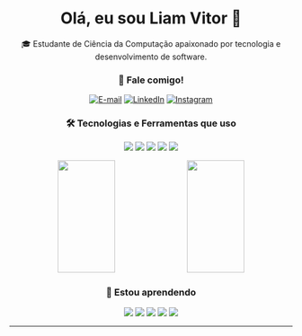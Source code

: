 
<div align="center">
  <h1 align="center">Olá, eu sou Liam Vitor 👋</h1>

  <p align="center">🎓 Estudante de Ciência da Computação apaixonado por tecnologia e desenvolvimento de software.</p>

  ### 👋 Fale comigo!

  [![E-mail](https://img.shields.io/badge/-Email-1E1E1E?style=for-the-badge&logo=microsoft-outlook&logoColor=white)](mailto:liamvitor280@gmail.com)
  [![LinkedIn](https://img.shields.io/badge/-LinkedIn-1E1E1E?style=for-the-badge&logo=linkedin&logoColor=white)](https://www.linkedin.com/in/liam-vitor)
  [![Instagram](https://img.shields.io/badge/-Instagram-1E1E1E?style=for-the-badge&logo=instagram&logoColor=white)](https://www.instagram.com/lmvk.bbk/)

  ### 🛠️ Tecnologias e Ferramentas que uso

  <p>
    <img src="https://img.shields.io/badge/Java-ED8B00?style=for-the-badge&logo=java&logoColor=white"/>
    <img src="https://img.shields.io/badge/MySQL-4479A1?style=for-the-badge&logo=mysql&logoColor=white"/>
    <img src="https://img.shields.io/badge/JavaScript-F7DF1E?style=for-the-badge&logo=javascript&logoColor=black"/>
    <img src="https://img.shields.io/badge/TypeScript-3178C6?style=for-the-badge&logo=typescript&logoColor=white"/>
    <img src="https://img.shields.io/badge/React_Native-20232A?style=for-the-badge&logo=react&logoColor=61DAFB"/>
  </p>
</div>

<div align="center">
    <a>
      <picture>
        <source
          srcset="https://github-readme-stats.vercel.app/api?username=LiamVitor&custom_title=&rank_icon=github&title_color=fafafa&text_color=fafafa&bg_color=0d1117&hide_border=true"
          media="(prefers-color-scheme: dark)"
        />
        <source
          srcset="https://github-readme-stats.vercel.app/api?username=LiamVitor&custom_title=&rank_icon=github&title_color=0d1117&text_color=0d1117&bg_color=transparent&hide_border=true"
          media="(prefers-color-scheme: light), (prefers-color-scheme: no-preference)"
        />
        <img width="45%" height=200 src="https://github-readme-stats.vercel.app/api?username=lmvkbbk&custom_title=&rank_icon=github&title_color=fafafa&text_color=fafafa&bg_color=0d1117&hide_border=true"/>
      </picture>
    </a>
    <a>
      <picture>
        <source
          srcset="https://github-readme-stats.vercel.app/api/top-langs?username=LiamVitor&layout=compact&langs_count=8&card_width=320&hide_progress=true&title_color=fafafa&text_color=fafafa&bg_color=0d1117&hide_border=true"
          media="(prefers-color-scheme: dark)"
        />
        <source
          srcset="https://github-readme-stats.vercel.app/api/top-langs?username=LiamVitor&layout=compact&langs_count=8&card_width=320&hide_progress=true&title_color=0d1117&text_color=0d1117&bg_color=transparent&hide_border=true"
          media="(prefers-color-scheme: light), (prefers-color-scheme: no-preference)"
        />
        <img width="45%" height=200 src="https://github-readme-stats.vercel.app/api/top-langs?username=lmvkbbk&layout=compact&langs_count=8&card_width=320&hide_progress=true&title_color=fafafa&text_color=fafafa&bg_color=0d1117&hide_border=true" />
      </picture>
    </a>
  
  ### 🚀 Estou aprendendo
  
  <p>
    <img src="https://img.shields.io/badge/HTML5-E34F26?style=for-the-badge&logo=html5&logoColor=white"/>
    <img src="https://img.shields.io/badge/CSS3-1572B6?style=for-the-badge&logo=css3&logoColor=white"/>
    <img src="https://img.shields.io/badge/Angular-DD0031?style=for-the-badge&logo=angular&logoColor=white"/>
    <img src="https://img.shields.io/badge/MongoDB-47A248?style=for-the-badge&logo=mongodb&logoColor=white"/>
    <img src="https://img.shields.io/badge/Spring_Boot-6DB33F?style=for-the-badge&logo=spring-boot&logoColor=white"/>
  </p>
</div>

---
